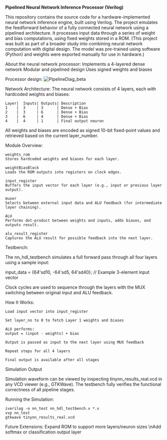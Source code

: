 **Pipelined Neural Network Inference Processor (Verilog)**

This repository contains the source code for a hardware-implemented neural network inference engine, built using Verilog. The project emulates the feedforward behavior of a fully connected neural network using a pipelined architecture. It processes input data through a series of weight and bias computations, using fixed weights stored in a ROM.
(This project was built as part of a broader study into combining neural network computation with digital design. The model was pre-trained using software (Python) and weights were exported manually for use in hardware.)

About the neural network processor:
Implements a 4-layered dense network
Modular and pipelined design
Uses signed weights and biases

Processor design:
![PipelineDiag_beta](https://github.com/user-attachments/assets/fa32cfc7-2f3c-4e1e-ba12-625056dca277)

Network Architecture:
The neural network consists of 4 layers, each with hardcoded weights and biases:

    Layer|	Inputs|	Outputs| Description
    1	 |  3	  | 3	   | Dense + Bias
    2    |	3	  | 6	   | Dense + Bias
    3	 |  6	  | 4	   | Dense + Bias
    4	 |  4	  | 1	   | Final output neuron

All weights and biases are encoded as signed 10-bit fixed-point values and retrieved based on the current layer_number.

Module Overview:

    weights_rom
    Stores hardcoded weights and biases for each layer.

    weightBiasBlock
    Loads the ROM outputs into registers on clock edges.

    input_register
    Buffers the input vector for each layer (e.g., input or previous layer output).

    muxer
    Selects between external input data and ALU feedback (for intermediate layer chaining).

    ALU
    Performs dot-product between weights and inputs, adds biases, and outputs result.

    alu_result_register
    Captures the ALU result for possible feedback into the next layer.

Testbench:

The nn_hdl_testbench simulates a full forward pass through all four layers using a sample input:

input_data = {64'sd10, -64'sd5, 64'sd40}; // Example 3-element input vector

Clock cycles are used to sequence through the layers with the MUX switching between original input and ALU feedback.

How It Works:

    Load input vector into input_register

    Set layer_no to 0 to fetch Layer 1 weights and biases

    ALU performs:
    output = (input ⋅ weights) + bias

    Output is passed as input to the next layer using MUX feedback

    Repeat steps for all 4 layers

    Final output is available after all stages

Simulation Output

Simulation waveform can be viewed by inspecting tinynn_results_real.vcd in any VCD viewer (e.g., GTKWave). The testbench fully verifies the functional correctness of all pipeline stages.

Running the Simulation:

    iverilog -o nn_test nn_hdl_testbench.v *.v
    vvp nn_test
    gtkwave tinynn_results_real.vcd

Future Extensions:
Expand ROM to support more layers/neuron sizes
\nAdd softmax or classification output layer
